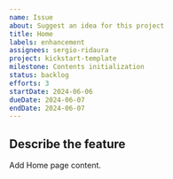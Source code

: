 ```yaml
---
name: Issue
about: Suggest an idea for this project
title: Home
labels: enhancement
assignees: sergio-ridaura
project: kickstart-template
milestone: Contents initialization
status: backlog
efforts: 3
startDate: 2024-06-06
dueDate: 2024-06-07
endDate: 2024-06-07
---
```


## Describe the feature

Add Home page content.
